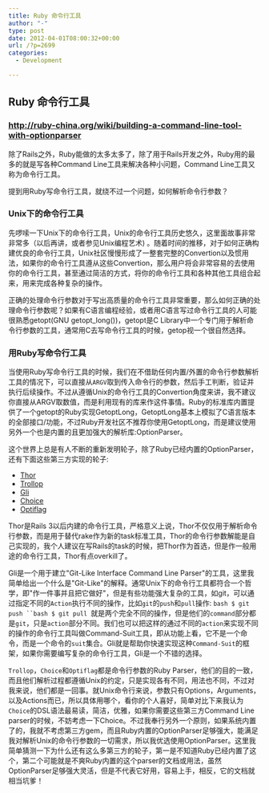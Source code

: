 ```yaml
---
title: Ruby 命令行工具
author: "-"
type: post
date: 2012-04-01T08:00:32+00:00
url: /?p=2699
categories:
  - Development

---
```

## Ruby 命令行工具
### <http://ruby-china.org/wiki/building-a-command-line-tool-with-optionparser>

除了Rails之外，Ruby能做的太多太多了，除了用于Rails开发之外，Ruby用的最多的就是写各种Command Line工具来解决各种小问题，Command Line工具又称为命令行工具。

提到用Ruby写命令行工具，就绕不过一个问题，如何解析命令行参数？

### Unix下的命令行工具

先啰嗦一下Unix下的命令行工具，Unix的命令行工具历史悠久，这里面故事非常非常多（以后再讲，或者参见Unix编程艺术) 。随着时间的推移，对于如何正确构建优良的命令行工具，Unix社区慢慢形成了一整套完整的Convertion以及惯用法，如果你的命令行工具遵从这些Convertion，那么用户将会非常容易的去使用你的命令行工具，甚至通过简洁的方式，将你的命令行工具和各种其他工具组合起来，用来完成各种复杂的操作。

正确的处理命令行参数对于写出高质量的命令行工具非常重要，那么如何正确的处理命令行参数呢？如果有C语言编程经验，或者用C语言写过命令行工具的人可能很熟悉getopt(GNU getopt_long())，getopt是C Library中一个专门用于解析命令行参数的工具，通常用C去写命令行工具的时候，getop视一个很自然选择。

### 用Ruby写命令行工具

当使用Ruby写命令行工具的时候，我们在不借助任何内置/外置的命令行参数解析工具的情况下，可以直接从`ARGV`取到传入命令行的参数，然后手工判断，验证并执行后续操作。不过从遵循Unix的命令行工具的Convertion角度来讲，我不建议你直接从ARGV取数值，而是利用现有的库来作这件事情。Ruby的标准库内置提供了一个getopt的Ruby实现GetoptLong，GetoptLong基本上模拟了C语言版本的全部接口/功能，不过Ruby开发社区不推荐你使用GetoptLong，而是建议使用另外一个也是内置的且更加强大的解析库:OptionParser。

这个世界上总是有人不断的重新发明轮子，除了Ruby已经内置的OptionParser，还有下面这些第三方实现的轮子:

  * [Thor][1]
  * [Trollop][2]
  * [Gli][3]
  * [Choice][4]
  * [Optiflag][5]

Thor是Rails 3以后内建的命令行工具，严格意义上说，Thor不仅仅用于解析命令行参数，而是用于替代rake作为新的task标准工具，Thor的命令行参数解能是自己实现的，我个人建议在写Rails的task的时候，把Thor作为首选，但是作一般用途的命令行工具，Thor有点overkill了。

Gli是一个用于建立"Git-Like Interface Command Line Parser"的工具，这里我简单给出一个什么是"Git-Like"的解释。通常Unix下的命令行工具都符合一个哲学，即"作一件事并且把它做好"，但是有些功能强大复杂的工具，如git，可以通过指定不同的`Action`执行不同的操作，比如`git`的`push`和`pull`操作: `bash $ git push ``bash $ git pull `就是两个完全不同的操作，但是他们的`command`部分都是`git`，只是`action`部分不同。我们也可以把这样的通过不同的`action`来实现不同的操作的命令行工具叫做Command-Suit工具，即从功能上看，它不是一个命令，而是一个命令的`suit`集合。Gli就是帮助你快速实现这种`Command-Suit`的框架，如果你需要编写复杂的命令行工具，Gli是一个不错的选择。

`Trollop`，`Choice`和`Optiflag`都是命令行参数的Ruby Parser，他们的目的一致，而且他们解析过程都遵循Unix的约定，只是实现各有不同，用法也不同，不过对我来说，他们都是一回事。就Unix命令行来说，参数只有Options，Arguments，以及Actions而已，所以具体用哪个，看你的个人喜好，简单对比下来我认为`Choice`的DSL语法最易读，简洁，优雅，如果你需要这些第三方Command Line parser的时候，不妨考虑一下Choice。不过我奉行另外一个原则，如果系统内置了的，我就不考虑第三方gem，而且Ruby内置的OptionParser足够强大，能满足我对解析Unix的命令行参数的一切需求，所以我优选使用OptionParser。这里我简单猜测一下为什么还有这么多第三方的轮子，第一是不知道Ruby已经内置了这个，第二个可能就是不爽Ruby内置的这个parser的文档或用法，虽然OptionParser足够强大灵活，但是不代表它好用，容易上手，相反，它的文档就相当坑爹！

 [1]: http://rubygems.org/gems/thor
 [2]: http://rubygems.org/gems/trollop
 [3]: https://github.com/davetron5000/gli
 [4]: http://rubygems.org/gems/choice
 [5]: http://rubygems.org/gems/optiflag